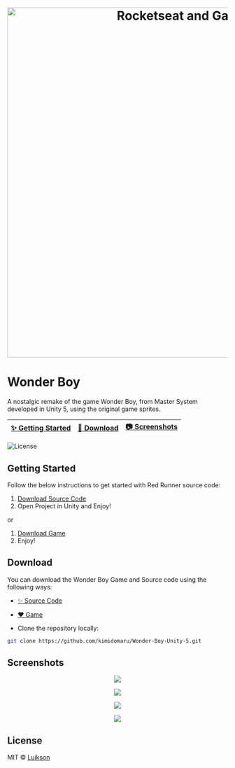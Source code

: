 <h1 align="center">
  <img src="https://i.imgur.com/r9YmA58.gif" alt="Rocketseat and Gatsby" width="800">
</h1> 

# Wonder Boy

A nostalgic remake of the game Wonder Boy, from Master System developed in Unity 5, using the original game sprites.

| [:sparkles: Getting Started](#getting-started) | [:rocket: Download](#download) | [:camera: Screenshots](#screenshots) |
| --------------- | -------- | ----------- |
  <img alt="License" src="https://img.shields.io/badge/license-MIT-%238257E6">

## Getting Started

Follow the below instructions to get started with Red Runner source code:

1. [Download Source Code](#download)
2. Open Project in Unity and Enjoy!

or 

1. [Download Game](#download)
2. Enjoy!

## Download

You can download the Wonder Boy Game and Source code using the following ways: 
- [:sparkles: Source Code](https://github.com/kimidomaru/Wonder-Boy-Unity-5/)
- [:heart: Game](https://drive.google.com/open?id=0B_5AiKLhf_YUSkhrUlkwY3dNLTg)

- Clone the repository locally:

```bash
git clone https://github.com/kimidomaru/Wonder-Boy-Unity-5.git
```


## Screenshots
<p align="center">
  <img src="https://i.imgur.com/4pyycIm.png" />
</p>

<p align="center">
  <img src="https://i.imgur.com/4fkD1wp.png" />
</p>

<p align="center">
  <img src="https://i.imgur.com/efwuE5k.png" />
</p>

<p align="center">
  <img src="https://i.imgur.com/1esZTe6.png" />
</p>

## License

MIT © [Luikson](https://github.com/kimidomaru)

